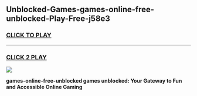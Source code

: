 
## Unblocked-Games-games-online-free-unblocked-Play-Free-j58e3
<h3>
<a href="https://clearcache.space/e2bc6b?title=games-online-free-unblocked&ref=21A">CLICK TO PLAY</a></h3>
<hr>

<h3>
<a href="https://clearcache.space/e2bc6b?title=games-online-free-unblocked&ref=21A">CLICK 2 PLAY</a>
  
</h3>

<a href="https://clearcache.space/e2bc6b?title=games-online-free-unblocked&ref=21A"><img src="https://clearcache.store/games.png"></a>


**games-online-free-unblocked games unblocked: Your Gateway to Fun and Accessible Online Gaming**
